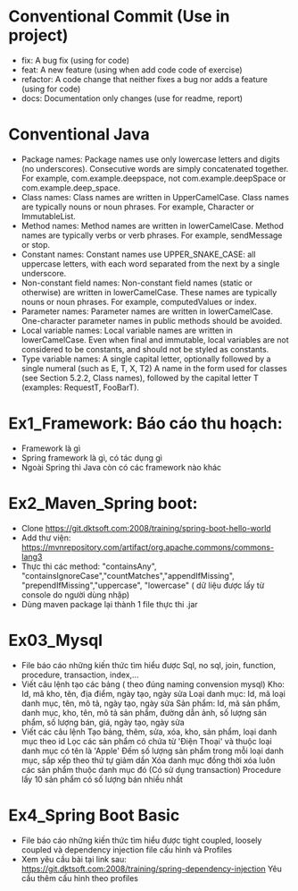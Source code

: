 # Conventional Commit (Use in project)
- fix: A bug fix (using for code)
- feat: A new feature (using when add code code of exercise)
- refactor: A code change that neither fixes a bug nor adds a feature (using for code)
- docs: Documentation only changes (use for readme, report)
# Conventional Java
- Package names:
Package names use only lowercase letters and digits (no underscores). Consecutive words are simply concatenated together.
For example, com.example.deepspace, not com.example.deepSpace or com.example.deep_space.
- Class names:
Class names are written in UpperCamelCase.
Class names are typically nouns or noun phrases. For example, Character or ImmutableList. 
- Method names:
Method names are written in lowerCamelCase.
Method names are typically verbs or verb phrases. For example, sendMessage or stop.
- Constant names:
Constant names use UPPER_SNAKE_CASE: all uppercase letters, with each word separated from the next by a single underscore.
- Non-constant field names:
Non-constant field names (static or otherwise) are written in lowerCamelCase.
These names are typically nouns or noun phrases. For example, computedValues or index.
- Parameter names:
Parameter names are written in lowerCamelCase.
One-character parameter names in public methods should be avoided.
- Local variable names:
Local variable names are written in lowerCamelCase.
Even when final and immutable, local variables are not considered to be constants, and should not be styled as constants.
- Type variable names:
A single capital letter, optionally followed by a single numeral (such as E, T, X, T2)
A name in the form used for classes (see Section 5.2.2, Class names), followed by the capital letter T (examples: RequestT, FooBarT).

# Ex1_Framework: Báo cáo thu hoạch:
- Framework là gì
- Spring framework là gì, có tác dụng gì
- Ngoài Spring thì Java còn có các framework nào khác
# Ex2_Maven_Spring boot:
- Clone https://git.dktsoft.com:2008/training/spring-boot-hello-world
- Add thư viện: https://mvnrepository.com/artifact/org.apache.commons/commons-lang3
- Thực thi các method: "containsAny", "containsIgnoreCase","countMatches","appendIfMissing", "prependIfMissing","uppercase", "lowercase" ( dữ liệu được lấy từ console do người dùng nhập)
- Dùng maven package lại thành 1 file thực thi .jar
# Ex03_Mysql
- File báo cáo những kiến thức tìm hiểu được Sql, no sql, join, function, procedure, transaction, index,...
- Viết câu lệnh tạo các bảng ( theo đúng naming convension mysql)
Kho: Id, mã kho, tên, địa điểm, ngày tạo, ngày sửa
Loại danh mục: Id, mã loại danh mục, tên, mô tả, ngày tạo, ngày sửa
Sản phẩm: Id, mã sản phẩm, danh mục, kho, tên, mô tả sản phẩm, đường dẫn ảnh, số lượng sản phẩm, số lượng bán, giá, ngày tạo, ngày sửa
- Viết các câu lệnh
Tạo bảng, thêm, sửa, xóa, kho, sản phẩm, loại danh mục theo id
Lọc các sản phẩm có chứa từ 'Điện Thoại' và thuộc loại danh mục có tên là 'Apple'
Đếm số lượng sản phẩm trong mỗi loại danh mục, sắp xếp theo thứ tự giảm dần
Xóa danh mục đồng thời xóa luôn các sản phẩm thuộc danh mục đó (Có sử dụng transaction)
Procedure lấy 10 sản phẩm có số lượng bán nhiều nhất
# Ex4_Spring Boot Basic
- File báo cáo những kiến thức tìm hiểu được tight coupled, loosely coupled và dependency injection
file cấu hình và Profiles
- Xem yêu cầu bài tại link sau:
https://git.dktsoft.com:2008/training/spring-dependency-injection
Yêu cầu thêm cấu hình theo profiles